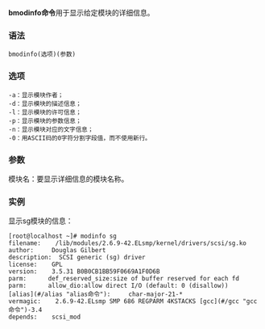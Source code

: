 **bmodinfo命令**用于显示给定模块的详细信息。

### 语法  

```
bmodinfo(选项)(参数)
```

### 选项  

```
-a：显示模块作者；
-d：显示模块的描述信息；
-l：显示模块的许可信息；
-p：显示模块的参数信息；
-n：显示模块对应的文字信息；
-0：用ASCII码的0字符分割字段值，而不使用新行。
```

### 参数  

模块名：要显示详细信息的模块名称。

### 实例  

显示sg模块的信息：

```
[root@localhost ~]# modinfo sg
filename:    /lib/modules/2.6.9-42.ELsmp/kernel/drivers/scsi/sg.ko
author:     Douglas Gilbert
description:  SCSI generic (sg) driver
license:    GPL
version:    3.5.31 B0B0CB1BB59F0669A1F0D6B
parm:      def_reserved_size:size of buffer reserved for each fd
parm:      allow_dio:allow direct I/O (default: 0 (disallow))
[alias](#/alias "alias命令"):     char-major-21-*
vermagic:    2.6.9-42.ELsmp SMP 686 REGPARM 4KSTACKS [gcc](#/gcc "gcc命令")-3.4
depends:    scsi_mod
```